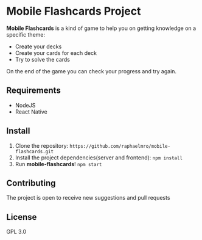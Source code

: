 # Mobile Flashcards Project

**Mobile Flashcards** is a kind of game to help you on getting knowledge on a specific theme:
- Create your decks
- Create your cards for each deck
- Try to solve the cards

On the end of the game you can check your progress and try again.

## Requirements
-   NodeJS
-   React Native

## Install
1. Clone the repository:
`https://github.com/raphaelmro/mobile-flashcards.git`
2. Install the project dependencies(server and frontend):
`npm install`
3. Run **mobile-flashcards**! `npm start`

## Contributing
The project is open to receive new suggestions and pull requests

## License
GPL 3.0
